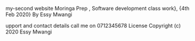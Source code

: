 my-second website
Moringa Prep , Software development class work}, {4th Feb 2020}
 By Essy Mwangi

upport and contact details
call me on 0712345678
License
Copyright (c) 2020 Essy Mwangi
